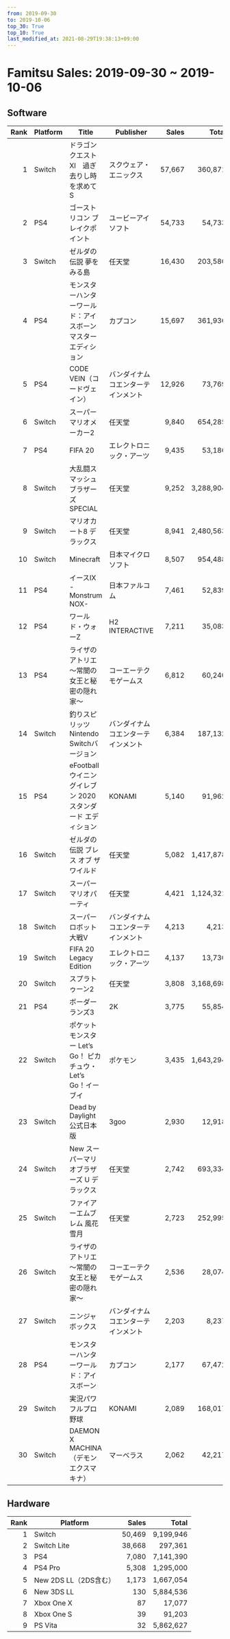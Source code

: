 ```yaml
---
from: 2019-09-30
to: 2019-10-06
top_30: True
top_10: True
last_modified_at: 2021-08-29T19:38:13+09:00
---
```

# Famitsu Sales: 2019-09-30 ~ 2019-10-06
## Software
| Rank | Platform | Title | Publisher | Sales | Total | Rate | New |
| -: | -- | -- | -- | -: | -: | -: | -- |
| 1 | Switch | ドラゴンクエストXI　過ぎ去りし時を求めて S | スクウェア・エニックス | 57,667 | 360,871 | 20% |  |
| 2 | PS4 | ゴーストリコン ブレイクポイント | ユービーアイソフト | 54,733 | 54,733 | 60% | **New** |
| 3 | Switch | ゼルダの伝説 夢をみる島 | 任天堂 | 16,430 | 203,580 | 40% |  |
| 4 | PS4 | モンスターハンターワールド：アイスボーン マスターエディション | カプコン | 15,697 | 361,936 | 20% |  |
| 5 | PS4 | CODE VEIN（コードヴェイン） | バンダイナムコエンターテインメント | 12,926 | 73,769 | 40% |  |
| 6 | Switch | スーパーマリオメーカー2 | 任天堂 | 9,840 | 654,285 | 20% |  |
| 7 | PS4 | FIFA 20 | エレクトロニック・アーツ | 9,435 | 53,186 | 40% |  |
| 8 | Switch | 大乱闘スマッシュブラザーズ SPECIAL | 任天堂 | 9,252 | 3,288,904 | 20% |  |
| 9 | Switch | マリオカート8 デラックス | 任天堂 | 8,941 | 2,480,563 | 20% |  |
| 10 | Switch | Minecraft | 日本マイクロソフト | 8,507 | 954,488 | 20% |  |
| 11 | PS4 | イースIX -Monstrum NOX- | 日本ファルコム | 7,461 | 52,839 | 40% |  |
| 12 | PS4 | ワールド・ウォーZ | H2 INTERACTIVE | 7,211 | 35,083 | 40% |  |
| 13 | PS4 | ライザのアトリエ 〜常闇の女王と秘密の隠れ家〜 | コーエーテクモゲームス | 6,812 | 60,240 | 20% |  |
| 14 | Switch | 釣りスピリッツ Nintendo Switchバージョン | バンダイナムコエンターテインメント | 6,384 | 187,132 | 20% |  |
| 15 | PS4 | eFootball ウイニングイレブン 2020 スタンダード エディション | KONAMI | 5,140 | 91,962 | 40% |  |
| 16 | Switch | ゼルダの伝説 ブレス オブ ザ ワイルド | 任天堂 | 5,082 | 1,417,878 | 20% |  |
| 17 | Switch | スーパー マリオパーティ | 任天堂 | 4,421 | 1,124,321 | 20% |  |
| 18 | Switch | スーパーロボット大戦V | バンダイナムコエンターテインメント | 4,213 | 4,213 | 80% | **New** |
| 19 | Switch | FIFA 20 Legacy Edition | エレクトロニック・アーツ | 4,137 | 13,730 | 60% |  |
| 20 | Switch | スプラトゥーン2 | 任天堂 | 3,808 | 3,168,698 | 20% |  |
| 21 | PS4 | ボーダーランズ3 | 2K | 3,775 | 55,854 | 20% |  |
| 22 | Switch | ポケットモンスター Let’s Go！ ピカチュウ・Let’s Go！イーブイ | ポケモン | 3,435 | 1,643,294 | 20% |  |
| 23 | Switch | Dead by Daylight 公式日本版 | 3goo | 2,930 | 12,918 | 40% |  |
| 24 | Switch | New スーパーマリオブラザーズ U デラックス | 任天堂 | 2,742 | 693,334 | 20% |  |
| 25 | Switch | ファイアーエムブレム 風花雪月 | 任天堂 | 2,723 | 252,995 | 20% |  |
| 26 | Switch | ライザのアトリエ 〜常闇の女王と秘密の隠れ家〜 | コーエーテクモゲームス | 2,536 | 28,074 | 20% |  |
| 27 | Switch | ニンジャボックス | バンダイナムコエンターテインメント | 2,203 | 8,237 | 60% |  |
| 28 | PS4 | モンスターハンターワールド：アイスボーン | カプコン | 2,177 | 67,472 | 20% |  |
| 29 | Switch | 実況パワフルプロ野球 | KONAMI | 2,089 | 168,017 | 20% |  |
| 30 | Switch | DAEMON X MACHINA（デモンエクスマキナ） | マーベラス | 2,062 | 42,217 | 40% |  |

## Hardware
| Rank | Platform | Sales | Total |
| -: | -- | -: | -: |
| 1 | Switch | 50,469 | 9,199,946 |
| 2 | Switch Lite | 38,668 | 297,361 |
| 3 | PS4 | 7,080 | 7,141,390 |
| 4 | PS4 Pro | 5,308 | 1,295,000 |
| 5 | New 2DS LL（2DS含む） | 1,173 | 1,667,054 |
| 6 | New 3DS LL | 130 | 5,884,536 |
| 7 | Xbox One X | 87 | 17,077 |
| 8 | Xbox One S | 39 | 91,203 |
| 9 | PS Vita | 32 | 5,862,627 |